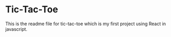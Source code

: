 # Tic-Tac-Toe
This is the readme file for tic-tac-toe which is my first project using React in javascript. 
